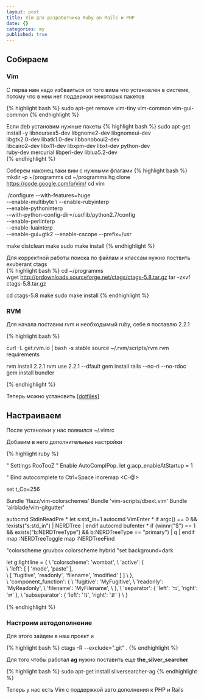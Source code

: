 ```yaml
---
layout: post
title: Vim для разработчика Ruby on Rails и PHP
date: {}
categories: my
published: true
---
```





## Собираем

### Vim
С перва нам надо избваиться от того вима что установлен в системе, потому что в нем нет поддержки некоторых пакетов

{% highlight bash %}
sudo apt-get remove vim-tiny vim-common vim-gui-common
{% endhighlight %}

Если deb установим нужные пакеты
{% highlight bash %}
sudo apt-get install -y libncurses5-dev libgnome2-dev libgnomeui-dev \
libgtk2.0-dev libatk1.0-dev libbonoboui2-dev \
libcairo2-dev libx11-dev libxpm-dev libxt-dev python-dev \
ruby-dev mercurial libperl-dev liblua5.2-dev  
{% endhighlight %}

Соберем наконец таки вим с нужными флагами
{% highlight bash %}
mkdir -p ~/programms
cd ~/programms
hg clone https://code.google.com/p/vim/
cd vim

./configure --with-features=huge \
--enable-multibyte \ 
--enable-rubyinterp \
--enable-pythoninterp \
--with-python-config-dir=/usr/lib/python2.7/config \
--enable-perlinterp \
--enable-luainterp \
--enable-gui=gtk2 --enable-cscope --prefix=/usr

make distclean
make
sudo make install
{% endhighlight %}

Для корректной работы поиска по файлам и классам нужно поствить exuberant ctags        
{% highlight bash %}
cd ~/programms   
wget http://prdownloads.sourceforge.net/ctags/ctags-5.8.tar.gz 
tar -zxvf ctags-5.8.tar.gz

cd ctags-5.8
make
sudo make install
{% endhighlight %}

### RVM

Для начала поставим rvm и необходымый ruby, себе я поставлю 2.2.1

{% highlight bash %}

curl -L get.rvm.io | bash -s stable
source ~/.rvm/scripts/rvm
rvm requirements

rvm install 2.2.1
rvm use 2.2.1 --dfault
gem install rails --no-ri --no-rdoc
gem install bundler

{% endhighlight %}

Теперь можно установить [[dotfiles]](https://github.com/skwp/dotfiles)


## Настраиваем

После установки у нас появился ~/.vimrc

Добавим в него дополнительные настройки

{% highlight ruby %}

" Settings RooTooZ
" Enable AutoComplPop.
let g:acp_enableAtStartup = 1

" Bind autocomplete to Ctrl+Space
inoremap <C-@> <C-n>

set t_Co=256

Bundle 'flazz/vim-colorschemes'
Bundle 'vim-scripts/dbext.vim'
Bundle 'airblade/vim-gitgutter'

autocmd StdinReadPre * let s:std_in=1
autocmd VimEnter * if argc() == 0 && !exists("s:std_in") | NERDTree | endif 
autocmd bufenter * if (winnr("$") == 1 && exists("b:NERDTreeType") && b:NERDTreeType == "primary") | q | endif
map <C-l> :NERDTreeToggle<CR>
map <C-k> :NERDTreeFind<CR>

"colorscheme gruvbox
colorscheme hybrid 
"set background=dark

let g:lightline = {
       \ 'colorscheme': 'wombat',
       \ 'active': {        
       \   'left': [ [ 'mode', 'paste' ],  
       \             [ 'fugitive', 'readonly', 'filename', 'modified' ] ]
       \ },                 
       \ 'component_function': {
       \   'fugitive': 'MyFugitive',
       \   'readonly': 'MyReadonly',
       \   'filename': 'MyFilename',
       \ },
       \ 'separator': { 'left': '⮀', 'right': '⮂' },
       \ 'subseparator': { 'left': '⮁', 'right': '⮃' }
       \ }


{% endhighlight %}

### Настроим автодополнение

Для этого зайдем в наш проект и 

{% highlight bash %}
ctags -R --exclude=".git" .
{% endhighlight %}

Для того чтобы работал **ag** нужно поставить еще **the_silver_searcher**

{% highlight bash %}
sudo apt-get install silversearcher-ag
{% endhighlight %}

Теперь у нас есть Vim с поддержкой авто дополнения к PHP и Rails
